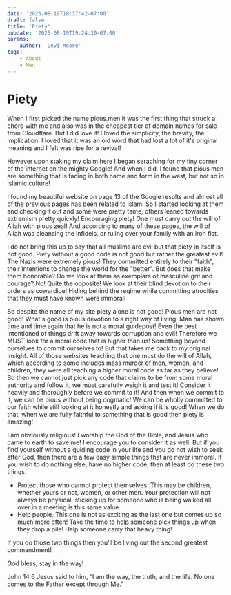 ```yaml
---
date: '2025-08-19T18:37:42-07:00'
draft: false
title: 'Piety'
pubdate: '2025-08-19T19:24:30-07:00'
params:
    author: 'Levi Moore'
tags:
    - About
    - Men
---
```


# Piety
When I first picked the name pious.men it was the first thing that struck a chord with me and also was in the cheapest tier of domain names for sale from Cloudflare. But I did love it! I loved the simplicity, the brevity, the implication. I loved that it was an old word that had lost a lot of it's original meaning and I felt was ripe for a revival!

However upon staking my claim here I began seraching for my tiny corner of the internet on the mighty Google! And when I did, I found that pious men are something that is fading in both name and form in the west, but not so in islamic culture! 

I found my beautiful website on page 13 of the Google results and almost all of the previous pages has been related to islam! So I started looking at them and checking it out and some were pretty tame, others leaned towards extremism pretty quickly! Encouraging piety! One must carry out the will of Allah with pious zeal! And according to many of these pages, the will of Allah was cleansing the infidels, or ruling over your family with an iron fist.

I do not bring this up to say that all muslims are evil but that piety in itself is not good. Piety without a good code is not good but rather the greatest evil! The Nazis were extremely pious! They committed entirely to their "faith", their intentions to change the world for the "better". But does that make them honorable? Do we look at them as exemplars of masculine grit and courage? No! Quite the opposite! We look at their blind devotion to their orders as cowardice! Hiding behind the regime while committing atrocities that they must have known were immoral! 

So despite the name of my site piety alone is not good! Pious men are not good! What's good is pious devotion to a right way of living! Man has shown time and time again that he is not a moral guidepost! Even the best intentioned of things drift away towards corruption and evil! Therefore we MUST look for a moral code that is higher than us! Something beyond ourselves to commit ourselves to! But that takes me back to my original insight. All of those websites teaching that one must do the will of Allah, which according to some includes mass murder of men, women, and children, they were all teaching a higher moral code as far as they believe! So then we cannot just pick any code that claims to be from some moral authority and follow it, we must carefully weigh it and test it! Consider it heavily and thoroughly before we commit to it! And then when we commit to it, we can be pious without being dogmatic! We can be wholly committed to our faith while still looking at it honestly and asking if it is good! When we do that, when we are fully faithful to something that is good then piety is amazing! 

I am obviously religious! I worship the God of the Bible, and Jesus who came to earth to save me! I encourage you to consider it as well. But if you find yourself without a guiding code in your life and you do not wish to seek after God, then there are a few easy simple things that are never immoral. If you wish to do nothing else, have no higher code, then at least do these two things. 
- Protect those who cannot protect themselves. This may be children, whether yours or not, women, or other men. Your protection will not always be physical, sticking up for someone who is being walked all over in a meeting is this same value. 
- Help people. This one is not as exciting as the last one but comes up so much more often! Take the time to help someone pick things up when they drop a pile! Help someone carry that heavy thing!

If you do those two things then you'll be living out the second greatest commandment!

God bless, stay in the way!

John 14:6 Jesus said to him, “I am the way, the truth, and the life. No one comes to the Father except through Me."